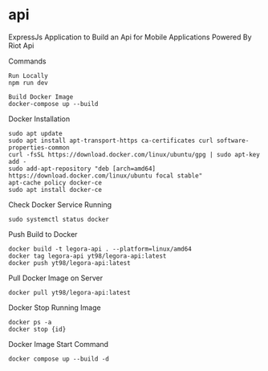 # api
ExpressJs Application to Build an Api for Mobile Applications Powered By Riot Api

Commands
```
Run Locally
npm run dev

Build Docker Image
docker-compose up --build
```

Docker Installation
```
sudo apt update
sudo apt install apt-transport-https ca-certificates curl software-properties-common
curl -fsSL https://download.docker.com/linux/ubuntu/gpg | sudo apt-key add -
sudo add-apt-repository "deb [arch=amd64] https://download.docker.com/linux/ubuntu focal stable"
apt-cache policy docker-ce
sudo apt install docker-ce
```

Check Docker Service Running
```
sudo systemctl status docker
```

Push Build to Docker
```
docker build -t legora-api . --platform=linux/amd64
docker tag legora-api yt98/legora-api:latest
docker push yt98/legora-api:latest
```

Pull Docker Image on Server
```
docker pull yt98/legora-api:latest
```

Docker Stop Running Image
```
docker ps -a
docker stop {id}
```

Docker Image Start Command
```
docker compose up --build -d
```
